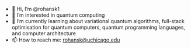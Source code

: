 - 👋 Hi, I’m @rohansk1
- 👀 I’m interested in quantum computing
- 🌱 I’m currently learning about variational quantum algorithms, full-stack optimisation for quantum computers, quantum programming languages, and computer architecture
- 📫 How to reach me: rohansk@uchicago.edu

<!---
rohansk1/rohansk1 is a ✨ special ✨ repository because its `README.md` (this file) appears on your GitHub profile.
You can click the Preview link to take a look at your changes.
--->
